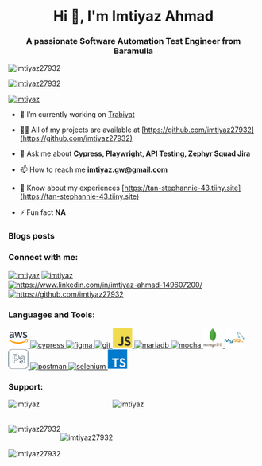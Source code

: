 <h1 align="center">Hi 👋, I'm Imtiyaz Ahmad</h1>
<h3 align="center">A passionate Software Automation Test Engineer from Baramulla</h3>

<p align="left"> <img src="https://komarev.com/ghpvc/?username=imtiyaz27932&label=Profile%20views&color=0e75b6&style=flat" alt="imtiyaz27932" /> </p>

<p align="left"> <a href="https://github.com/ryo-ma/github-profile-trophy"><img src="https://github-profile-trophy.vercel.app/?username=imtiyaz27932" alt="imtiyaz27932" /></a> </p>

<p align="left"> <a href="https://twitter.com/imtiyaz" target="blank"><img src="https://img.shields.io/twitter/follow/imtiyaz?logo=twitter&style=for-the-badge" alt="imtiyaz" /></a> </p>

- 🔭 I’m currently working on [Trabiyat](https://www.tarbiyat.graphicweave.com)

- 👨‍💻 All of my projects are available at [https://github.com/imtiyaz27932](https://github.com/imtiyaz27932)

- 💬 Ask me about **Cypress, Playwright, API Testing, Zephyr Squad Jira**

- 📫 How to reach me **imtiyaz.gw@gmail.com**

- 📄 Know about my experiences [https://tan-stephannie-43.tiiny.site](https://tan-stephannie-43.tiiny.site)

- ⚡ Fun fact **NA**

### Blogs posts
<!-- BLOG-POST-LIST:START -->
<!-- BLOG-POST-LIST:END -->

<h3 align="left">Connect with me:</h3>
<p align="left">
<a href="https://dev.to/imtiyaz" target="blank"><img align="center" src="https://raw.githubusercontent.com/rahuldkjain/github-profile-readme-generator/master/src/images/icons/Social/devto.svg" alt="imtiyaz" height="30" width="40" /></a>
<a href="https://twitter.com/imtiyaz" target="blank"><img align="center" src="https://raw.githubusercontent.com/rahuldkjain/github-profile-readme-generator/master/src/images/icons/Social/twitter.svg" alt="imtiyaz" height="30" width="40" /></a>
<a href="https://linkedin.com/in/https://www.linkedin.com/in/imtiyaz-ahmad-149607200/" target="blank"><img align="center" src="https://raw.githubusercontent.com/rahuldkjain/github-profile-readme-generator/master/src/images/icons/Social/linked-in-alt.svg" alt="https://www.linkedin.com/in/imtiyaz-ahmad-149607200/" height="30" width="40" /></a>
<a href="/https://github.com/imtiyaz27932" target="blank"><img align="center" src="https://raw.githubusercontent.com/rahuldkjain/github-profile-readme-generator/master/src/images/icons/Social/rss.svg" alt="https://github.com/imtiyaz27932" height="30" width="40" /></a>
</p>

<h3 align="left">Languages and Tools:</h3>
<p align="left"> <a href="https://aws.amazon.com" target="_blank" rel="noreferrer"> <img src="https://raw.githubusercontent.com/devicons/devicon/master/icons/amazonwebservices/amazonwebservices-original-wordmark.svg" alt="aws" width="40" height="40"/> </a> <a href="https://www.cypress.io" target="_blank" rel="noreferrer"> <img src="https://raw.githubusercontent.com/simple-icons/simple-icons/6e46ec1fc23b60c8fd0d2f2ff46db82e16dbd75f/icons/cypress.svg" alt="cypress" width="40" height="40"/> </a> <a href="https://www.figma.com/" target="_blank" rel="noreferrer"> <img src="https://www.vectorlogo.zone/logos/figma/figma-icon.svg" alt="figma" width="40" height="40"/> </a> <a href="https://git-scm.com/" target="_blank" rel="noreferrer"> <img src="https://www.vectorlogo.zone/logos/git-scm/git-scm-icon.svg" alt="git" width="40" height="40"/> </a> <a href="https://developer.mozilla.org/en-US/docs/Web/JavaScript" target="_blank" rel="noreferrer"> <img src="https://raw.githubusercontent.com/devicons/devicon/master/icons/javascript/javascript-original.svg" alt="javascript" width="40" height="40"/> </a> <a href="https://mariadb.org/" target="_blank" rel="noreferrer"> <img src="https://www.vectorlogo.zone/logos/mariadb/mariadb-icon.svg" alt="mariadb" width="40" height="40"/> </a> <a href="https://mochajs.org" target="_blank" rel="noreferrer"> <img src="https://www.vectorlogo.zone/logos/mochajs/mochajs-icon.svg" alt="mocha" width="40" height="40"/> </a> <a href="https://www.mongodb.com/" target="_blank" rel="noreferrer"> <img src="https://raw.githubusercontent.com/devicons/devicon/master/icons/mongodb/mongodb-original-wordmark.svg" alt="mongodb" width="40" height="40"/> </a> <a href="https://www.mysql.com/" target="_blank" rel="noreferrer"> <img src="https://raw.githubusercontent.com/devicons/devicon/master/icons/mysql/mysql-original-wordmark.svg" alt="mysql" width="40" height="40"/> </a> <a href="https://www.photoshop.com/en" target="_blank" rel="noreferrer"> <img src="https://raw.githubusercontent.com/devicons/devicon/master/icons/photoshop/photoshop-line.svg" alt="photoshop" width="40" height="40"/> </a> <a href="https://postman.com" target="_blank" rel="noreferrer"> <img src="https://www.vectorlogo.zone/logos/getpostman/getpostman-icon.svg" alt="postman" width="40" height="40"/> </a> <a href="https://www.selenium.dev" target="_blank" rel="noreferrer"> <img src="https://raw.githubusercontent.com/detain/svg-logos/780f25886640cef088af994181646db2f6b1a3f8/svg/selenium-logo.svg" alt="selenium" width="40" height="40"/> </a> <a href="https://www.typescriptlang.org/" target="_blank" rel="noreferrer"> <img src="https://raw.githubusercontent.com/devicons/devicon/master/icons/typescript/typescript-original.svg" alt="typescript" width="40" height="40"/> </a> </p>

<h3 align="left">Support:</h3>
<p><a href="https://www.buymeacoffee.com/imtiyaz"> <img align="left" src="https://cdn.buymeacoffee.com/buttons/v2/default-yellow.png" height="50" width="210" alt="imtiyaz" /></a><a href="https://ko-fi.com/imtiyaz"> <img align="left" src="https://cdn.ko-fi.com/cdn/kofi3.png?v=3" height="50" width="210" alt="imtiyaz" /></a></p><br><br>

<p><img align="left" src="https://github-readme-stats.vercel.app/api/top-langs?username=imtiyaz27932&show_icons=true&locale=en&layout=compact" alt="imtiyaz27932" /></p>

<p>&nbsp;<img align="center" src="https://github-readme-stats.vercel.app/api?username=imtiyaz27932&show_icons=true&locale=en" alt="imtiyaz27932" /></p>

<p><img align="center" src="https://github-readme-streak-stats.herokuapp.com/?user=imtiyaz27932&" alt="imtiyaz27932" /></p>
